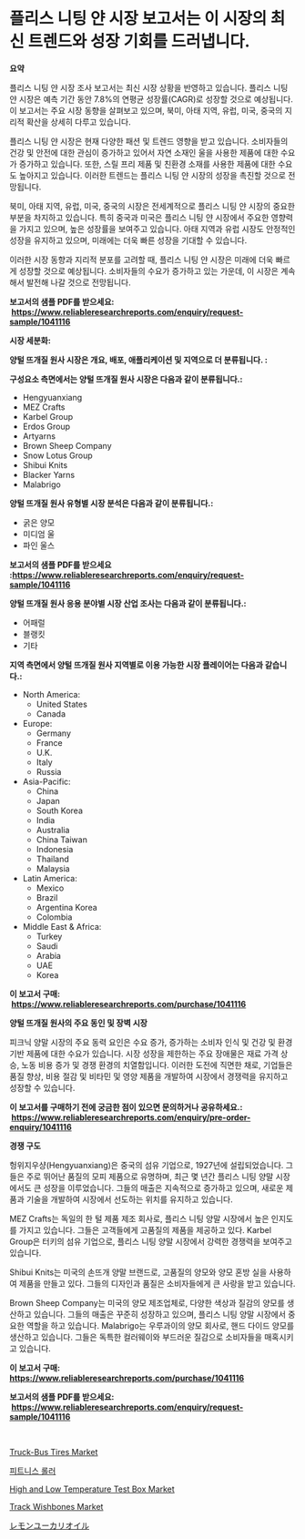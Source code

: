 <p><h1>플리스 니팅 얀 시장 보고서는 이 시장의 최신 트렌드와 성장 기회를 드러냅니다.</h1></p><p><strong>요약</strong></p>
<p><p>플리스 니팅 얀 시장 조사 보고서는 최신 시장 상황을 반영하고 있습니다. 플리스 니팅 얀 시장은 예측 기간 동안 7.8%의 연평균 성장률(CAGR)로 성장할 것으로 예상됩니다. 이 보고서는 주요 시장 동향을 살펴보고 있으며, 북미, 아태 지역, 유럽, 미국, 중국의 지리적 확산을 상세히 다루고 있습니다.</p><p>플리스 니팅 얀 시장은 현재 다양한 패션 및 트렌드 영향을 받고 있습니다. 소비자들의 건강 및 안전에 대한 관심이 증가하고 있어서 자연 소재인 울을 사용한 제품에 대한 수요가 증가하고 있습니다. 또한, 스릴 프리 제품 및 친환경 소재를 사용한 제품에 대한 수요도 높아지고 있습니다. 이러한 트렌드는 플리스 니팅 얀 시장의 성장을 촉진할 것으로 전망됩니다.</p><p>북미, 아태 지역, 유럽, 미국, 중국의 시장은 전세계적으로 플리스 니팅 얀 시장의 중요한 부분을 차지하고 있습니다. 특히 중국과 미국은 플리스 니팅 얀 시장에서 주요한 영향력을 가지고 있으며, 높은 성장률을 보여주고 있습니다. 아태 지역과 유럽 시장도 안정적인 성장을 유지하고 있으며, 미래에는 더욱 빠른 성장을 기대할 수 있습니다.</p><p>이러한 시장 동향과 지리적 분포를 고려할 때, 플리스 니팅 얀 시장은 미래에 더욱 빠르게 성장할 것으로 예상됩니다. 소비자들의 수요가 증가하고 있는 가운데, 이 시장은 계속해서 발전해 나갈 것으로 전망됩니다.</p></p>
<p><strong>보고서의 샘플 PDF를 받으세요: &nbsp;<a href="https://www.reliableresearchreports.com/enquiry/request-sample/1041116">https://www.reliableresearchreports.com/enquiry/request-sample/1041116</a></strong></p>
<p><strong>시장 세분화:</strong></p>
<p><strong> 양털 뜨개질 원사 시장은 개요, 배포, 애플리케이션 및 지역으로 더 분류됩니다. :</strong></p>
<p><strong>구성요소 측면에서는 양털 뜨개질 원사 시장은 다음과 같이 분류됩니다.:</strong></p>
<p><ul><li>Hengyuanxiang</li><li>MEZ Crafts</li><li>Karbel Group</li><li>Erdos Group</li><li>Artyarns</li><li>Brown Sheep Company</li><li>Snow Lotus Group</li><li>Shibui Knits</li><li>Blacker Yarns</li><li>Malabrigo</li></ul></p>
<p><strong> 양털 뜨개질 원사 유형별 시장 분석은 다음과 같이 분류됩니다.:</strong></p>
<p><ul><li>굵은 양모</li><li>미디엄 울</li><li>파인 울스</li></ul></p>
<p><strong>보고서의 샘플 PDF를 받으세요 :<a href="https://www.reliableresearchreports.com/enquiry/request-sample/1041116">https://www.reliableresearchreports.com/enquiry/request-sample/1041116</a></strong></p>
<p><strong> 양털 뜨개질 원사 응용 분야별 시장 산업 조사는 다음과 같이 분류됩니다.:</strong></p>
<p><ul><li>어패럴</li><li>블랭킷</li><li>기타</li></ul></p>
<p><strong>지역 측면에서 양털 뜨개질 원사 지역별로 이용 가능한 시장 플레이어는 다음과 같습니다.:</strong></p>
<p><ul>
    <li>
        North America:
        <ul>
            <li>United States</li>
            <li>Canada</li>
        </ul>
    </li>
    <li>
        Europe:
        <ul>
            <li>Germany</li>
            <li>France</li>
            <li>U.K.</li>
            <li>Italy</li>
            <li>Russia</li>
        </ul>
    </li>
    <li>
        Asia-Pacific:
        <ul>
            <li>China</li>
            <li>Japan</li>
            <li>South Korea</li>
            <li>India</li>
            <li>Australia</li>
            <li>China Taiwan</li>
            <li>Indonesia</li>
            <li>Thailand</li>
            <li>Malaysia</li>
        </ul>
    </li>
    <li>
        Latin America:
        <ul>
            <li>Mexico</li>
            <li>Brazil</li>
            <li>Argentina Korea</li>
            <li>Colombia</li>
        </ul>
    </li>
    <li>
        Middle East & Africa:
        <ul>
            <li>Turkey</li>
            <li>Saudi</li>
            <li>Arabia</li>
            <li>UAE</li>
            <li>Korea</li>
        </ul>
    </li>
    </ul></p>
<p><strong>이 보고서 구매: &nbsp;<a href="https://www.reliableresearchreports.com/purchase/1041116">https://www.reliableresearchreports.com/purchase/1041116</a></strong></p>
<p><strong>양털 뜨개질 원사의 주요 동인 및 장벽 시장</strong></p>
<p><p>피크닉 양말 시장의 주요 동력 요인은 수요 증가, 증가하는 소비자 인식 및 건강 및 환경 기반 제품에 대한 수요가 있습니다. 시장 성장을 제한하는 주요 장애물은 재료 가격 상승, 노동 비용 증가 및 경쟁 환경의 치열함입니다. 이러한 도전에 직면한 채로, 기업들은 품질 향상, 비용 절감 및 비타민 및 영양 제품을 개발하여 시장에서 경쟁력을 유지하고 성장할 수 있습니다.</p></p>
<p><strong>이 보고서를 구매하기 전에 궁금한 점이 있으면 문의하거나 공유하세요.: &nbsp;<a href="https://www.reliableresearchreports.com/enquiry/pre-order-enquiry/1041116">https://www.reliableresearchreports.com/enquiry/pre-order-enquiry/1041116</a></strong></p>
<p><strong>경쟁 구도</strong></p>
<p><p>헝위지우샹(Hengyuanxiang)은 중국의 섬유 기업으로, 1927년에 설립되었습니다. 그들은 주로 뛰어난 품질의 모피 제품으로 유명하며, 최근 몇 년간 플리스 니팅 양말 시장에서도 큰 성장을 이루었습니다. 그들의 매출은 지속적으로 증가하고 있으며, 새로운 제품과 기술을 개발하여 시장에서 선도하는 위치를 유지하고 있습니다.</p><p>MEZ Crafts는 독일의 한 털 제품 제조 회사로, 플리스 니팅 양말 시장에서 높은 인지도를 가지고 있습니다. 그들은 고객들에게 고품질의 제품을 제공하고 있다. Karbel Group은 터키의 섬유 기업으로, 플리스 니팅 양말 시장에서 강력한 경쟁력을 보여주고 있습니다.</p><p>Shibui Knits는 미국의 손뜨개 양말 브랜드로, 고품질의 양모와 양모 혼방 실을 사용하여 제품을 만들고 있다. 그들의 디자인과 품질은 소비자들에게 큰 사랑을 받고 있습니다.</p><p>Brown Sheep Company는 미국의 양모 제조업체로, 다양한 색상과 질감의 양모를 생산하고 있습니다. 그들의 매출은 꾸준히 성장하고 있으며, 플리스 니팅 양말 시장에서 중요한 역할을 하고 있습니다. Malabrigo는 우루과이의 양모 회사로, 핸드 다이드 양모를 생산하고 있습니다. 그들은 독특한 컬러웨이와 부드러운 질감으로 소비자들을 매혹시키고 있습니다.</p></p>
<p><strong>이 보고서 구매: &nbsp; <a href="https://www.reliableresearchreports.com/purchase/1041116">https://www.reliableresearchreports.com/purchase/1041116</a></strong></p>
<p><strong>보고서의 샘플 PDF를 받으세요: &nbsp;<a href="https://www.reliableresearchreports.com/enquiry/request-sample/1041116">https://www.reliableresearchreports.com/enquiry/request-sample/1041116</a></strong><strong></strong></p>
<p>&nbsp;</p>
<p><p><a href="https://view.publitas.com/reportprime-1/truck-bus-tires-market-offers-provide-insightful-data-for-the-time-period-from-2024-to-2031-and-also-provide-analysis-based-on-application-type-and-region/">Truck-Bus Tires Market</a></p><p><a href="https://github.com/laholand/Market-Research-Report-List-2/blob/main/1024490187340.md">피트니스 롤러</a></p><p><a href="https://cute-banjo-8ca.notion.site/High-and-Low-Temperature-Test-Box-Market-Provides-Detailed-Segmentation-of-this-Market-based-on-Type-4714f91da0d04ba1815b401f4cd3be51">High and Low Temperature Test Box Market</a></p><p><a href="https://issuu.com/reportprime-2/docs/track-wishbones-market-size-2030.pptx">Track Wishbones Market</a></p><p><a href="https://github.com/mohamedbakry57/Market-Research-Report-List-2/blob/main/2409455187465.md">レモンユーカリオイル</a></p></p>